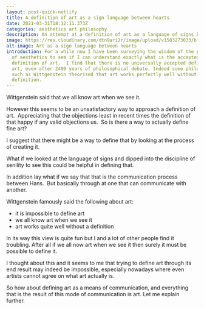 ```yaml
---
layout: post-quick-netlify
title: A definition of art as a sign language between hearts
date: 2021-03-31T18:12:11.373Z
categories: aesthetics art philosophy
description: An attempt at a definition of art as a language of signs between hearts
image: https://res.cloudinary.com/dtn9ari2r/image/upload/v1583273033/blog/96E6718D-CE5A-4D47-A191-8FFB7788BFC0.jpg
alt-image: Art as a sign language between hearts
introduction: For a while now I have been surveying the wisdom of the philosophy
  of aesthetics to see if I can understand exactly what is the accepted
  definition of art.  I find that there is no universally accepted definition of
  art, even after 2400 years of philosophical debate. Indeed some philosophers
  such as Wittgenstein theorised that art works perfectly well without a
  definition.
---
```

Wittgenstein said that we all know art when we see it.

However this seems to be an unsatisfactory way to approach a definition of art.  Appreciating that the objections least in recent times the definition of that happy if any valid objections us.  So is there a way to actually define fine art?

I suggest that there might be a way to define that by looking at the process of creating it.

What if we looked at the language of signs and dipped into the discipline of senility to see this could be helpful in defining that.

In addition lay what if we say that that is the communication process between Hans.  But basically through at one that can communicate with another.

Wittgenstein famously said the following about art:

* it is impossible to define art
* we all know art when we see it
* art works quite well without a definition

In its way this view is quite fun but I and a lot of other people find it troubling. After all if we all now art when we see it then surely it must be possible to define it.

I thought about this and it seems to me that trying to define art through its end result may indeed be impossible, especially nowadays where even artists cannot agree on what art actually is.

So how about defining art as a means of communication, and everything that is the result of this mode of communication is art. Let me explain further.